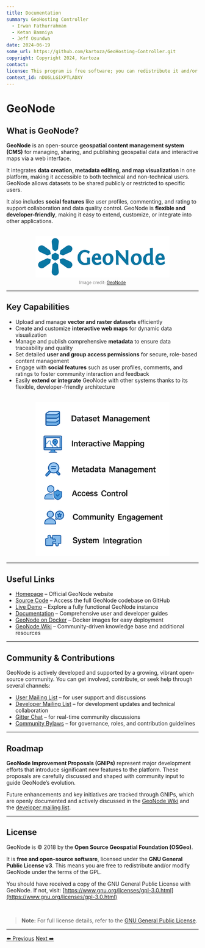 ```yaml
---
title: Documentation
summary: GeoHosting Controller
  - Irwan Fathurrahman
  - Ketan Bamniya
  - Jeff Osundwa
date: 2024-06-19
some_url: https://github.com/kartoza/GeoHosting-Controller.git
copyright: Copyright 2024, Kartoza
contact:
license: This program is free software; you can redistribute it and/or modify it under the terms of the GNU Affero General Public License as published by the Free Software Foundation; either version 3 of the License, or (at your option) any later version.
context_id: nDU6LLGiXPTLADXY
---
```


# GeoNode

## What is GeoNode?

**GeoNode** is an open-source **geospatial content management system (CMS)** for managing, sharing, and publishing geospatial data and interactive maps via a web interface.

It integrates **data creation, metadata editing, and map visualization** in one platform, making it accessible to both technical and non-technical users. GeoNode allows datasets to be shared publicly or restricted to specific users.

It also includes **social features** like user profiles, commenting, and rating to support collaboration and data quality control. GeoNode is **flexible and developer-friendly**, making it easy to extend, customize, or integrate into other applications.

<br>

<div style="text-align: center;">
  <img src="./img/geonode-img-1.png" alt="GeoNode Logo" width="350">
  <div style="font-size: 0.8em; color: gray; margin-top: 4px;">
    Image credit: <a href="https://geonode.org/" target="_blank">GeoNode</a>
  </div>
</div>

---

## Key Capabilities

- Upload and manage **vector and raster datasets** efficiently
- Create and customize **interactive web maps** for dynamic data visualization
- Manage and publish comprehensive **metadata** to ensure data traceability and quality
- Set detailed **user and group access permissions** for secure, role-based content management
- Engage with **social features** such as user profiles, comments, and ratings to foster community interaction and feedback
- Easily **extend or integrate** GeoNode with other systems thanks to its flexible, developer-friendly architecture

<br>

<div style="text-align: center;">
  <img src="./img/geonode-img-2.png" alt="Key Capabilities" width="350">
</div>

---

## Useful Links

- [Homepage](https://geonode.org) – Official GeoNode website
- [Source Code](https://github.com/GeoNode/geonode) – Access the full GeoNode codebase on GitHub
- [Live Demo](http://stable.demo.geonode.org) – Explore a fully functional GeoNode instance
- [Documentation](https://docs.geonode.org/en/master) – Comprehensive user and developer guides
- [GeoNode on Docker](https://hub.docker.com/u/geonode) – Docker images for easy deployment
- [GeoNode Wiki](https://github.com/GeoNode/geonode/wiki) – Community-driven knowledge base and additional resources

---

## Community & Contributions

GeoNode is actively developed and supported by a growing, vibrant open-source community. You can get involved, contribute, or seek help through several channels:

- [User Mailing List](https://lists.osgeo.org/cgi-bin/mailman/listinfo/geonode-users) – for user support and discussions
- [Developer Mailing List](https://lists.osgeo.org/cgi-bin/mailman/listinfo/geonode-devel) – for development updates and technical collaboration
- [Gitter Chat](https://gitter.im/GeoNode/general) – for real-time community discussions
- [Community Bylaws](https://github.com/GeoNode/geonode/wiki/Community-Bylaws) – for governance, roles, and contribution guidelines

---

## Roadmap

**GeoNode Improvement Proposals (GNIPs)** represent major development efforts that introduce significant new features to the platform. These proposals are carefully discussed and shaped with community input to guide GeoNode’s evolution.

Future enhancements and key initiatives are tracked through GNIPs, which are openly documented and actively discussed in the [GeoNode Wiki](https://github.com/GeoNode/geonode/wiki/GeoNode-Improvement-Proposals) and the [developer mailing list](http://lists.osgeo.org/pipermail/geonode-devel/).

---

## License

GeoNode is © 2018 by the **Open Source Geospatial Foundation (OSGeo)**.

It is **free and open-source software**, licensed under the **GNU General Public License v3**. This means you are free to redistribute and/or modify GeoNode under the terms of the GPL.

You should have received a copy of the GNU General Public License with GeoNode. If not, visit: [https://www.gnu.org/licenses/gpl-3.0.html](https://www.gnu.org/licenses/gpl-3.0.html)

<br>

> **Note:** For full license details, refer to the [GNU General Public License](http://www.gnu.org/licenses).

---

<div class="nav-buttons">
  <a href="previous-page/" class="prev">⬅️ Previous</a>
  <a href="next-page/" class="next">Next ➡️</a>
</div>
